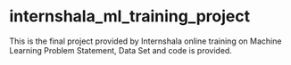 # internshala_ml_training_project
This is the final project provided by Internshala online training on Machine Learning 
Problem Statement, Data Set and code is provided.
